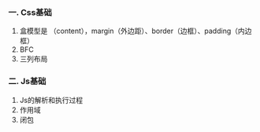 ### 一. Css基础
1. 盒模型是 （content），margin（外边距）、border（边框）、padding（内边框）
2. BFC
3. 三列布局

### 二. Js基础
1. Js的解析和执行过程
2. 作用域
3. 闭包











































						
  
